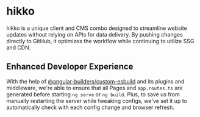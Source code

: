 # hikko

hikko is a unique client and CMS combo designed to streamline website updates without relying on APIs for data delivery. By pushing changes directly to GitHub, it optimizes the workflow while continuing to utilize SSG and CDN.

## Enhanced Developer Experience

With the help of [@angular-builders/custom-esbuild](https://github.com/just-jeb/angular-builders) and its plugins and middleware, we're able to ensure that all Pages and `app.routes.ts` are generated before starting `ng serve` or `ng build`. Plus, to save us from manually restarting the server while tweaking configs, we've set it up to automatically check with each config change and browser refresh.
